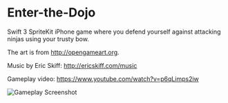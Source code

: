 # Enter-the-Dojo
Swift 3 SpriteKit iPhone game where you defend yourself against attacking ninjas using your trusty bow.

The art is from http://opengameart.org.

Music by Eric Skiff: http://ericskiff.com/music

Gameplay video: https://www.youtube.com/watch?v=p6qLimps2iw

![Gameplay Screenshot](https://i.imgur.com/8hSSdk5.png</img>)
